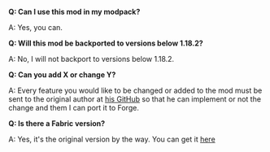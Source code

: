 **Q: Can I use this mod in my modpack?**

A: Yes, you can.

**Q: Will this mod be backported to versions below 1.18.2?**

A: No, I will not backport to versions below 1.18.2.

**Q: Can you add X or change Y?**

A: Every feature you would like to be changed or added to the mod must be sent to the original author at [his GitHub](https://github.com/miyo6032/bosses-of-mass-destruction) so that he can implement or not the change and them I can port it to Forge.

**Q: Is there a Fabric version?**

A: Yes, it's the original version by the way. You can get it [here](https://www.curseforge.com/minecraft/mc-mods/bosses-of-mass-destruction)
